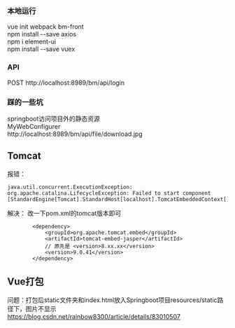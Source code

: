 ### 本地运行
vue init webpack bm-front  
npm install --save axios  
npm i element-ui  
npm install --save vuex  

### API
POST http://localhost:8989/bm/api/login  

### 踩的一些坑
springboot访问项目外的静态资源  
MyWebConfigurer  
http://localhost:8989/bm/api/file/download.jpg

## Tomcat
报错：
```
java.util.concurrent.ExecutionException: org.apache.catalina.LifecycleException: Failed to start component [StandardEngine[Tomcat].StandardHost[localhost].TomcatEmbeddedContext[]]
```
解决：
改一下pom.xml的tomcat版本即可
```
        <dependency>
            <groupId>org.apache.tomcat.embed</groupId>
            <artifactId>tomcat-embed-jasper</artifactId>
            // 原先是 <version>8.xx.xx</version>
            <version>9.0.41</version>
        </dependency>
```

## Vue打包
问题：打包后static文件夹和index.html放入Springboot项目resources/static路径下，图片不显示  
https://blog.csdn.net/rainbow8300/article/details/83010507